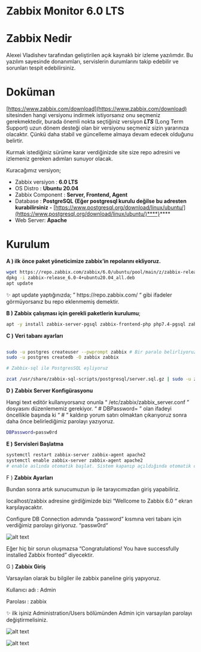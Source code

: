 # Zabbix Monitor 6.0 LTS

# Zabbix Nedir

Alexei Vladishev tarafından geliştirilen açık kaynaklı bir izleme yazılımdır. Bu yazılım sayesinde donanımları, servislerin durumlarını takip edebilir ve sorunları tespit edebilirsiniz.

# Doküman

[https://www.zabbix.com/download](https://www.zabbix.com/download) sitesinden hangi versiyonu indirmek istiyorsanız onu seçmeniz gerekmektedir, burada önemli nokta seçtiğiniz versiyon ***LTS*** (Long Term Support) uzun dönem desteği olan bir versiyonu seçmeniz sizin yararınıza olacaktır. Çünkü daha stabil ve güncelleme almaya devam edecek olduğunu belirtir.

Kurmak istediğiniz sürüme karar verdiğinizde site size repo adresini ve izlemeniz gereken adımları sunuyor olacak.

Kuracağımız versiyon;

- Zabbix versiyon : **6.0 LTS**
- OS Distro : **Ubuntu 20.04**
- Zabbix Component : **Server, Frontend, Agent**
- Database : ****PostgreSQL {Eğer postgresql kurulu değilse bu adresten kurabilirsiniz -**** [https://www.postgresql.org/download/linux/ubuntu/](https://www.postgresql.org/download/linux/ubuntu/)****}****
- Web Server: **Apache**

# Kurulum

**A ) ilk önce paket yöneticimize zabbix’in repolarını ekliyoruz.** 

```bash
wget https://repo.zabbix.com/zabbix/6.0/ubuntu/pool/main/z/zabbix-release/zabbix-release_6.0-4%2Bubuntu20.04_all.deb
dpkg -i zabbix-release_6.0-4+ubuntu20.04_all.deb
apt update
```

<aside>
✨ apt update yaptığınızda;
”  https://repo.zabbix.com/ “ gibi ifadeler görmüyorsanız bu repo eklenmemiş demektir.

</aside>


**B ) Zabbix çalışması için gerekli paketlerin  kurulumu**;

```bash
apt -y install zabbix-server-pgsql zabbix-frontend-php php7.4-pgsql zabbix-apache-conf zabbix-sql-scripts zabbix-agent
```

**C )** **Veri tabanı ayarları**

```bash

sudo -u postgres createuser --pwprompt zabbix # Bir paralo belirliyoruz 'passw0rd'
sudo -u postgres createdb -O zabbix zabbix

# Zabbix-sql ile PostgresSQL eşliyoruz

zcat /usr/share/zabbix-sql-scripts/postgresql/server.sql.gz | sudo -u zabbix psql zabbix
```

**D )** **Zabbix Server Konfigürasyonu**

Hangi text editör kullanıyorsanız onunla “ /etc/zabbix/zabbix_server.conf ” dosyasını düzenlememiz gerekiyor.  “ # DBPassword= ” olan ifadeyi öncellikle başında ki “ # ” kaldırıp yorum satırı olmaktan çıkarıyoruz sonra daha önce belirlediğimiz parolayı yazıyoruz.

```bash
DBPassword=passw0rd
```

**E )** **Servisleri Başlatma**

```bash
systemctl restart zabbix-server zabbix-agent apache2
systemctl enable zabbix-server zabbix-agent apache2
# enable aslında otomatik başlat. Sistem kapanıp açıldığında otomatik olarak zabbix başlayacak.
```

F ) **Zabbix Ayarları**

Bundan sonra artık sunucumuzun ip ile tarayıcımızdan giriş yapabiliriz.

localhost/zabbix adresine girdiğimizde bizi “Wellcome to Zabbix 6.0 “ ekran karşılayacaktır.

Configure DB Connection adımında “password” kısmına veri tabanı için verdiğimiz parolayı giriyoruz. “passw0rd“ 

![alt text](https://i.hizliresim.com/7hr6zdf.png)

Eğer hiç bir sorun oluşmazsa “Congratulations! You have successfully installed Zabbix fronted” diyecektir.

G ) **Zabbix Giriş**

Varsayılan olarak bu bilgiler ile zabbix paneline giriş yapıyoruz.

Kullanıcı adı : Admin

Parolası : zabbix

<aside>
✨ ilk işiniz Administration/Users bölümünden Admin için varsayılan parolayı değiştirmelisiniz.

</aside>

![alt text](https://i.hizliresim.com/4o8ar6y.png)

![alt text](https://i.hizliresim.com/ear95h5.png)
